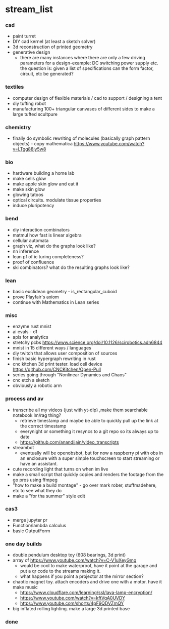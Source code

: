 # stream_list

### cad 
* paint turret
* DIY cad kernel (at least a sketch solver)
* 3d reconstruction of printed geometry 
* generative design
    * there are many instances where there are only a few driving parameters for a design-example: DC switching power supply etc. the question is: given a list of specifications can the form factor, circuit, etc be generated? 

### textiles
* computer design of flexible materials / cad to support / designing a tent
* diy tufting robot
* manufacturing 100+ triangular canvases of different sides to make a large tufted scultpure 

### chemistry 
* finally do symbolic rewriting of molecules (basically graph pattern objects) - copy mathematica https://www.youtube.com/watch?v=LTgg88jy5w8

### bio 
* hardware building a home lab
* make cells glow
* make apple skin glow and eat it
* make skin glow 
* glowing tatoos
* optical circuits. modulate tissue properties
* induce pluripotency 

### bend
* diy interaction combinators 
* matmul how fast is linear algebra 
* cellular automata
* graph viz, what do the graphs look like?
* nn inference 
* lean pf of ic turing completeness?
* proof of confluence 
* ski combinators? what do the resulting graphs look like?

### lean 
* basic euclidean geometry - is_rectangular_cuboid
* prove Playfair's axiom
* continue with Mathematics in Lean series 

### misc
* enzyme rust mnist 
* ai evals - o1 
* apis for analytics
* stretchy pcbs https://www.science.org/doi/10.1126/scirobotics.adn6844
* mnist in 15 different ways / languages 
* diy twitch that allows user composition of sources 
* finish basic hypergraph rewriting in rust
* cnc kitchen 3d print tester. load cell device https://github.com/CNCKitchen/Open-Pull 
* series going through "Nonlinear Dynamics and Chaos" 
* cnc etch a sketch
* obviously a robotic arm 


### process and av
* transcribe all my videos (just with yt-dlp) ,make them searchable notebook lm/rag thing? 
    - retrieve timestamp and maybe be able to quickly pull up the link at the correct timestamp 
    - everynight or something it resyncs to a git repo so its always up to date 
    - https://github.com/anandijain/video_transcripts
* streambot
    * eventually will be openobsbot, but for now a raspberry pi with obs in an enclosure with a super simple touchscreen to start streaming or have an assistant.
* cute recording light that turns on when im live
* make a small script that quickly copies and renders the footage from the go pros using ffmpeg 
* "how to make a build montage" - go over mark rober, stuffmadehere, etc to see what they do 
* make a "for tha summer" style edit

### cas3 
* merge jupyter pr  
* Function/lambda calculus
* basic OutputForm 

### one day builds
* double pendulum desktop toy (608 bearings, 3d print)
* array of https://www.youtube.com/watch?v=C-V1uXeyGmg 
    * would be cool to make waterproof, have it point at the garage and put a qr code to the streams making it.
    * what happens if you point a projector at the mirror section?
* chaotic magnet toy. attach encoders and drive one with a motor. have it make music 
    * https://www.cloudflare.com/learning/ssl/lava-lamp-encryption/
    * https://www.youtube.com/watch?v=kftVqA0UVDY
    * https://www.youtube.com/shorts/4pF9QDVZmQY
* big inflated rolling lighting. make a large 3d printed base 


### done
